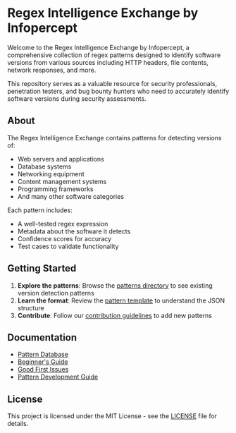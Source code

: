 # Regex Intelligence Exchange by Infopercept

Welcome to the Regex Intelligence Exchange by Infopercept, a comprehensive collection of regex patterns designed to identify software versions from various sources including HTTP headers, file contents, network responses, and more.

This repository serves as a valuable resource for security professionals, penetration testers, and bug bounty hunters who need to accurately identify software versions during security assessments.

## About

The Regex Intelligence Exchange contains patterns for detecting versions of:
- Web servers and applications
- Database systems
- Networking equipment
- Content management systems
- Programming frameworks
- And many other software categories

Each pattern includes:
- A well-tested regex expression
- Metadata about the software it detects
- Confidence scores for accuracy
- Test cases to validate functionality

## Getting Started

1. **Explore the patterns**: Browse the [patterns directory](https://github.com/Infopercept/Regex-Intelligence-Exchange-by-Invinsense/tree/master/patterns) to see existing version detection patterns
2. **Learn the format**: Review the [pattern template](https://github.com/Infopercept/Regex-Intelligence-Exchange-by-Invinsense/blob/master/patterns/TEMPLATE.md) to understand the JSON structure
3. **Contribute**: Follow our [contribution guidelines](https://github.com/Infopercept/Regex-Intelligence-Exchange-by-Invinsense/blob/master/patterns/CONTRIBUTING.md) to add new patterns

## Documentation

- [Pattern Database](https://infopercept.github.io/Regex-Intelligence-Exchange-by-Invinsense/pattern-database.html)
- [Beginner's Guide](https://infopercept.github.io/Regex-Intelligence-Exchange-by-Invinsense/community/beginners-guide.html)
- [Good First Issues](https://infopercept.github.io/Regex-Intelligence-Exchange-by-Invinsense/community/good-first-issues.html)
- [Pattern Development Guide](https://infopercept.github.io/Regex-Intelligence-Exchange-by-Invinsense/community/pattern-development.html)

## License

This project is licensed under the MIT License - see the [LICENSE](LICENSE) file for details.